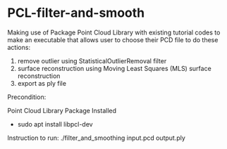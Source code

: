 # PCL-filter-and-smooth

Making use of Package Point Cloud Library with existing tutorial codes to make an executable that allows user to choose their PCD file to do these actions:
1. remove outlier using StatisticalOutlierRemoval filter
2. surface reconstruction using Moving Least Squares (MLS) surface reconstruction
3. export as ply file

Precondition:

Point Cloud Library Package Installed
  - sudo apt install libpcl-dev

Instruction to run:
./filter_and_smoothing input.pcd output.ply
